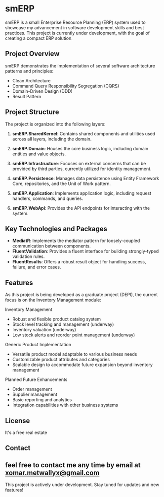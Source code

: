 # smERP

smERP is a small Enterprise Resource Planning (ERP) system used to showcase my advancement in software development skills and best practices. This project is currently under development, with the goal of creating a compact ERP solution.

## Project Overview

smERP demonstrates the implementation of several software architecture patterns and principles:

- Clean Architecture
- Command Query Responsibility Segregation (CQRS)
- Domain-Driven Design (DDD)
- Result Pattern

## Project Structure

The project is organized into the following layers:

1. **smERP.SharedKernel**: Contains shared components and utilities used across all layers, including the domain.

2. **smERP.Domain**: Houses the core business logic, including domain entities and value objects.

3. **smERP.Infrastructure**: Focuses on external concerns that can be provided by third parties, currently utilized for identity management.

4. **smERP.Persistence**: Manages data persistence using Entity Framework Core, repositories, and the Unit of Work pattern.

5. **smERP.Application**: Implements application logic, including request handlers, commands, and queries.

6. **smERP.WebApi**: Provides the API endpoints for interacting with the system.

## Key Technologies and Packages

- **MediatR**: Implements the mediator pattern for loosely-coupled communication between components.
- **FluentValidation**: Provides a fluent interface for building strongly-typed validation rules.
- **FluentResults**: Offers a robust result object for handling success, failure, and error cases.

## Features

As this project is being developed as a graduate project (DEPI), the current focus is on the Inventory Management module:

Inventory Management

- Robust and flexible product catalog system
- Stock level tracking and management (underway)
- Inventory valuation (underway)
- Low stock alerts and reorder point management (underway)


Generic Product Implementation

- Versatile product model adaptable to various business needs
- Customizable product attributes and categories
- Scalable design to accommodate future expansion beyond inventory management


Planned Future Enhancements

- Order management
- Supplier management
- Basic reporting and analytics
- Integration capabilities with other business systems

## License

It's a free real estate

## Contact

feel free to contact me any time by email at xomar.metwallyx@gmail.com
---

This project is actively under development. Stay tuned for updates and new features!

